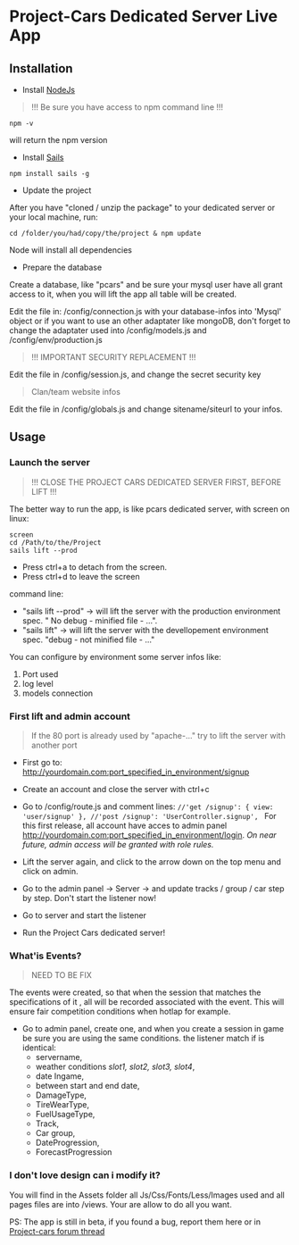 
# Project-Cars Dedicated Server Live App

## Installation



- Install [NodeJs](https://nodejs.org/)	

> !!! Be sure you have access to npm command line !!!

`npm -v`

will return the npm version

 - Install [Sails](http://sailsjs.org/) 
 
`npm install sails -g`

- Update the project
 
After you have "cloned / unzip the package" to your dedicated server or your local machine, run:

`cd /folder/you/had/copy/the/project & npm update`

Node will install all dependencies

- Prepare the database

Create a database, like "pcars" and be sure your mysql user have all grant access to it, when you will lift the app all table will be created.

Edit the file in: /config/connection.js with your database-infos into 'Mysql' object or if you want to use an other adaptater like mongoDB, don't forget to change the adaptater used into /config/models.js and /config/env/production.js


> !!! IMPORTANT SECURITY  REPLACEMENT !!!

Edit the file in /config/session.js, and change the secret security key

> Clan/team website infos

Edit the file in /config/globals.js and change sitename/siteurl to your infos.

## Usage

### Launch the server

> !!! CLOSE THE PROJECT CARS DEDICATED SERVER FIRST, BEFORE LIFT !!!

The better way to run the app, is like pcars dedicated server, with screen on linux:

	screen
	cd /Path/to/the/Project
	sails lift --prod

 - Press ctrl­+a  to detach from the screen.
 - Press ctrl+­d to leave the screen

command line: 
- "sails lift --prod" -> will lift the server with the production environment spec.  " No debug - minified file  -  ...".
- "sails lift" -> will lift the server with the devellopement environment spec. "debug  - not minified file - ..."

You can configure by environment some server infos like: 
 1. Port used
 2. log level
 3. models connection

### First lift and admin account

> If the 80 port is already used by "apache-..." try to lift the server
> with another port

- First go to: http://yourdomain.com:port_specified_in_environment/signup

- Create an account and close the server with ctrl+c

- Go to /config/route.js and comment lines:
	`//'get /signup': { view: 'user/signup' },
    //'post /signup': 'UserController.signup',
	`
For this first release, all account have acces to admin panel http://yourdomain.com:port_specified_in_environment/login.
*On near future, admin access will be granted with role rules.*

- Lift the server again, and click to the arrow down on the top menu and click on admin.
- Go to the admin panel -> Server -> and update tracks / group / car step by step. Don't start the listener now!
- Go to server and start the listener
- Run the Project Cars dedicated server!

### What'is Events?

> NEED TO BE FIX

The events were created, so that when the session that matches the specifications of it , all will be recorded associated with the event. This will ensure fair competition conditions when hotlap for example.

- Go to admin panel, create one, and when you create a session in game be sure you are using the same conditions. the listener match if is identical:
	- servername,
	- weather conditions *slot1, slot2, slot3, slot4*,
	- date Ingame,
	- between start and end date,
	- DamageType,
	- TireWearType,
	- FuelUsageType,
	- Track,
	- Car group,
	- DateProgression,
	- ForecastProgression

### I don't love design can i modify it?

You will find in the Assets folder all Js/Css/Fonts/Less/Images used and all pages files are into /views. Your are allow to do all you want.


PS: The app is still in beta, if you found a bug, report them here or in [Project-cars forum thread](http://forum.projectcarsgame.com/showthread.php?33757-Project-Cars-Dedicated-Server-Live-App)